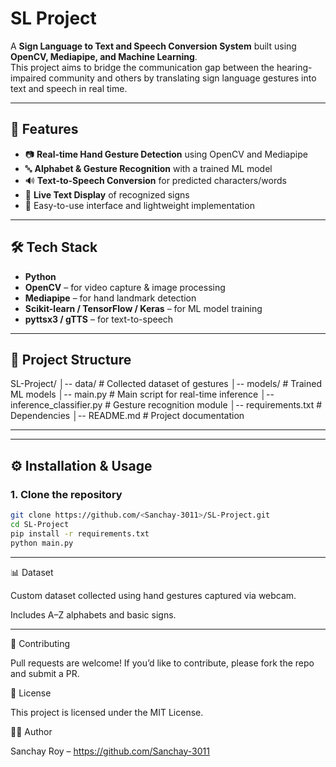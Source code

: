 # SL Project 

A **Sign Language to Text and Speech Conversion System** built using **OpenCV, Mediapipe, and Machine Learning**.  
This project aims to bridge the communication gap between the hearing-impaired community and others by translating sign language gestures into text and speech in real time.

---

## 🚀 Features
- 📷 **Real-time Hand Gesture Detection** using OpenCV and Mediapipe  
- 🔤 **Alphabet & Gesture Recognition** with a trained ML model  
- 🔊 **Text-to-Speech Conversion** for predicted characters/words  
- 📝 **Live Text Display** of recognized signs  
- 🎯 Easy-to-use interface and lightweight implementation  

---

## 🛠️ Tech Stack
- **Python**  
- **OpenCV** – for video capture & image processing  
- **Mediapipe** – for hand landmark detection  
- **Scikit-learn / TensorFlow / Keras** – for ML model training  
- **pyttsx3 / gTTS** – for text-to-speech  

---

## 📂 Project Structure
SL-Project/
│-- data/ # Collected dataset of gestures
│-- models/ # Trained ML models
│-- main.py # Main script for real-time inference
│-- inference_classifier.py # Gesture recognition module
│-- requirements.txt # Dependencies
│-- README.md # Project documentation

---


---

## ⚙️ Installation & Usage

### 1. Clone the repository
```bash
git clone https://github.com/<Sanchay-3011>/SL-Project.git
cd SL-Project
pip install -r requirements.txt
python main.py
```

---

📊 Dataset

Custom dataset collected using hand gestures captured via webcam.

Includes A–Z alphabets and basic signs.

---

🤝 Contributing

Pull requests are welcome! If you’d like to contribute, please fork the repo and submit a PR.

📜 License

This project is licensed under the MIT License.

👩‍💻 Author

Sanchay Roy – https://github.com/Sanchay-3011
